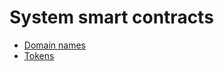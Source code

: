 
# System smart contracts

* [Domain names](/devportal/system_contracts/cyber.domain_contract.md)
* [Tokens](/devportal/system_contracts/cyber.token_contract.md)